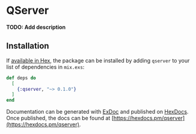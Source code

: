 # QServer

**TODO: Add description**

## Installation

If [available in Hex](https://hex.pm/docs/publish), the package can be installed
by adding `qserver` to your list of dependencies in `mix.exs`:

```elixir
def deps do
  [
    {:qserver, "~> 0.1.0"}
  ]
end
```

Documentation can be generated with [ExDoc](https://github.com/elixir-lang/ex_doc)
and published on [HexDocs](https://hexdocs.pm). Once published, the docs can
be found at [https://hexdocs.pm/qserver](https://hexdocs.pm/qserver).

